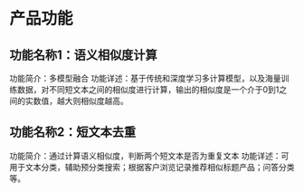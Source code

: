 # 产品功能

## 功能名称1：语义相似度计算
功能简介：多模型融合
功能详述：基于传统和深度学习多计算模型，以及海量训练数据，对不同短文本之间的相似度进行计算，输出的相似度是一个介于0到1之间的实数值，越大则相似度越高。
## 功能名称2：短文本去重
功能简介：通过计算语义相似度，判断两个短文本是否为重复文本
功能详述：可用于文本分类，辅助预分类搜索；根据客户浏览记录推荐相似标题产品；问答分类等。


                                                                                                    
